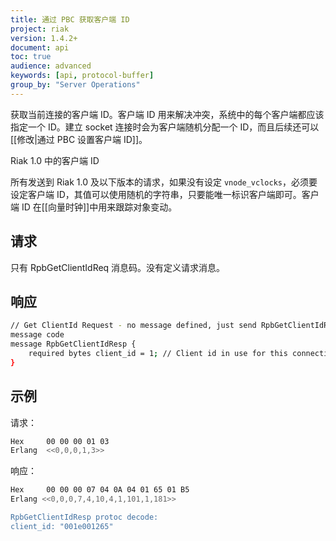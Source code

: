 ```yaml
---
title: 通过 PBC 获取客户端 ID
project: riak
version: 1.4.2+
document: api
toc: true
audience: advanced
keywords: [api, protocol-buffer]
group_by: "Server Operations"
---
```


获取当前连接的客户端 ID。客户端 ID 用来解决冲突，系统中的每个客户端都应该指定一个 ID。建立 socket 连接时会为客户端随机分配一个 ID，而且后续还可以[[修改|通过 PBC 设置客户端 ID]]。

<div class="note">
<div class="title">Riak 1.0 中的客户端 ID</div>
<p>所有发送到 Riak 1.0 及以下版本的请求，如果没有设定 <code>vnode_vclocks</code>，必须要设定客户端 ID，其值可以使用随机的字符串，只要能唯一标识客户端即可。客户端 ID 在[[向量时钟]]中用来跟踪对象变动。</p>
</div>

## 请求

只有 RpbGetClientIdReq 消息码。没有定义请求消息。

## 响应

```bash
// Get ClientId Request - no message defined, just send RpbGetClientIdReq
message code
message RpbGetClientIdResp {
    required bytes client_id = 1; // Client id in use for this connection
}
```

## 示例

请求：

```bash
Hex     00 00 00 01 03
Erlang  <<0,0,0,1,3>>
```

响应：

```bash
Hex     00 00 00 07 04 0A 04 01 65 01 B5
Erlang <<0,0,0,7,4,10,4,1,101,1,181>>

RpbGetClientIdResp protoc decode:
client_id: "001e001265"
```
